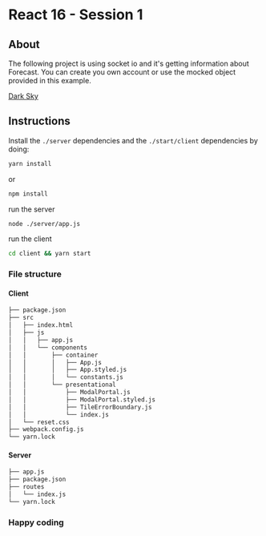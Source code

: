 # React 16 - Session 1

## About

The following project is using socket io and it's getting information about Forecast.
You can create you own account or use the mocked object provided in this example.

[Dark Sky](darksky.net)

## Instructions

Install the `./server` dependencies and the `./start/client` dependencies by doing:


``` sh
yarn install
```

or

```sh
npm install
```


run the server

```sh
node ./server/app.js
```

run the client

```sh
cd client && yarn start
```

### File structure

#### Client
``` sh
├── package.json
├── src
│   ├── index.html
│   ├── js
│   │   ├── app.js
│   │   └── components
│   │       ├── container
│   │       │   ├── App.js
│   │       │   ├── App.styled.js
│   │       │   └── constants.js
│   │       └── presentational
│   │           ├── ModalPortal.js
│   │           ├── ModalPortal.styled.js
│   │           ├── TileErrorBoundary.js
│   │           └── index.js
│   └── reset.css
├── webpack.config.js
└── yarn.lock
```

#### Server

```sh
├── app.js
├── package.json
├── routes
│   └── index.js
└── yarn.lock
```

### Happy coding

